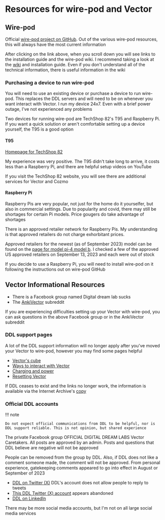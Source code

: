 # Resources for wire-pod and Vector

## Wire-pod 

Official [wire-pod project on GitHub](https://github.com/kercre123/wire-pod). Out of the various wire-pod resources, this will always have the most current information

After clicking on the link above, when you scroll down you will see links to the installation guide and the wire-pod wiki. I recommend taking a look at the [wiki](https://github.com/kercre123/wire-pod/wiki) and installation guide. Even if you don't understand all of the technical information, there is useful information in the wiki

### Purchasing a device to run wire-pod

You will need to use an existing device or purchase a device to run wire-pod. This replaces the DDL servers and will need to be on whenever you want interact with Vector. I run my device 24x7. Even with a brief power outage, I've not experienced any problems

Two devices for running wire-pod are TechShop 82's T95 and Raspberry Pi. If you want a quick solution or aren't comfortable setting up a device yourself, the T95 is a good option

#### T95

[Homepage for TechShop 82](https://techshop82.com/)

My experience was very positive. The T95 didn't take long to arrive, it costs less than a Raspberry Pi, and there are helpful setup videos on YouTube

If you visit the TechShop 82 website, you will see there are additional services for Vector and Cozmo

#### Raspberry Pi

Raspberry Pis are very popular, not just for the home do it yourselfer, but also in commercial settings. Due to popularity and covid, there may still be shortages for certain Pi models. Price gougers do take advantage of shortages

There is an approved retailer network for Raspberry Pis. My understanding is that approved retailers do not charge exhorbitant prices.

Approved retailers for the newest (as of September 2023) model can be found on the [page for model pi-4 model b](https://www.raspberrypi.com/products/raspberry-pi-4-model-b/). I checked a few of the approved US approved retailers on September 13, 2023 and each were out of stock

If you decide to use a Raspberry Pi, you will need to install wire-pod on it following the instructions out on wire-pod GitHub

## Vector Informational Resources

* There is a Facebook group named Digital dream lab sucks
* The [AnkiVector](https://www.reddit.com/r/AnkiVector/) subreddit

If you are experiencing difficulties setting up your Vector with wire-pod, you can ask questions in the above Facebook group or in the AnkiVector subreddit

### DDL support pages

A lot of the DDL support information will no longer apply after you've moved your Vector to wire-pod, however you may find some pages helpful

* [Vector's cube](https://support.digitaldreamlabs.com/article/115-vectore28099s-cube)
* [Ways to interact with Vector](https://support.digitaldreamlabs.com/category/74-living-with-vector)
* [Charging and power](https://support.digitaldreamlabs.com/category/489-charging-power)
* [Resetting Vector](https://support.digitaldreamlabs.com/category/487-reset-vector)

If DDL ceases to exist and the links no longer work, the information is available via the Internet Archive's [copy](https://web.archive.org/web/20230703191211/https://support.digitaldreamlabs.com/)

### Official DDL accounts

!!! note   

    Do not expect official communications from DDL to be helpful, nor is DDL support reliable. This is not opinion, but shared experience

The private Facebook group OFFICIAL DIGITAL DREAM LABS Vector Caretakers. All posts are approved by an admin. Posts and questions that DDL believe are negative will not be approved

People can be removed from the group by DDL. Also, if DDL does not like a comment someone made, the comment will not be approved. From personal experience, gatekeeping comments appeared to go into effect in August or September of 2023

* [DDL on Twitter (X)](https://twitter.com/DDL_Robotics) DDL's account does not allow people to reply to tweets
* [This DDL Twitter (X) account](https://twitter.com/DigitalDreamLab) appears abandoned
* [DDL on LinkedIn](https://www.linkedin.com/company/digital-dream-labs/)

There may be more social media accounts, but I'm not on all large social media services